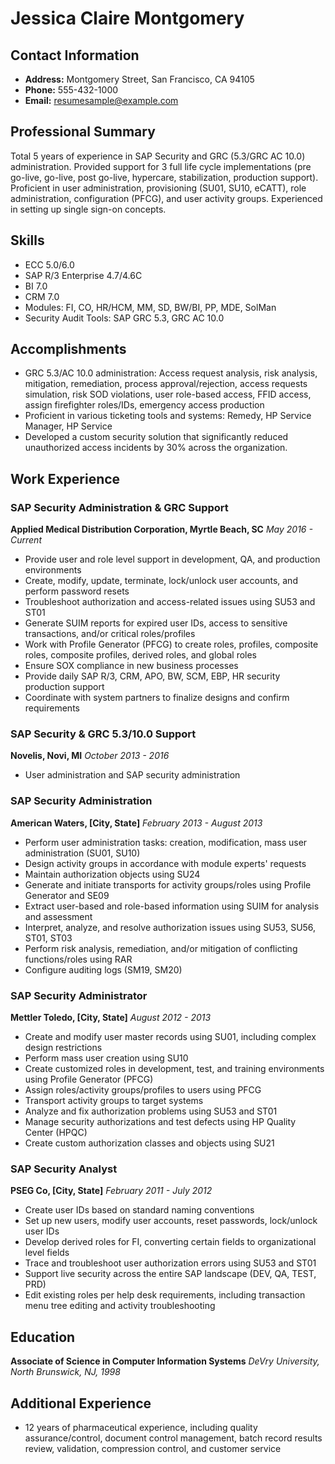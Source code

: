 # Jessica Claire Montgomery

## Contact Information
- **Address:** Montgomery Street, San Francisco, CA 94105
- **Phone:** 555-432-1000
- **Email:** resumesample@example.com

## Professional Summary
Total 5 years of experience in SAP Security and GRC (5.3/GRC AC 10.0) administration. Provided support for 3 full life cycle implementations (pre go-live, go-live, post go-live, hypercare, stabilization, production support). Proficient in user administration, provisioning (SU01, SU10, eCATT), role administration, configuration (PFCG), and user activity groups. Experienced in setting up single sign-on concepts.

## Skills
- ECC 5.0/6.0
- SAP R/3 Enterprise 4.7/4.6C
- BI 7.0
- CRM 7.0
- Modules: FI, CO, HR/HCM, MM, SD, BW/BI, PP, MDE, SolMan
- Security Audit Tools: SAP GRC 5.3, GRC AC 10.0

## Accomplishments
- GRC 5.3/AC 10.0 administration: Access request analysis, risk analysis, mitigation, remediation, process approval/rejection, access requests simulation, risk SOD violations, user role-based access, FFID access, assign firefighter roles/IDs, emergency access production
- Proficient in various ticketing tools and systems: Remedy, HP Service Manager, HP Service
- Developed a custom security solution that significantly reduced unauthorized access incidents by 30% across the organization.

## Work Experience

### SAP Security Administration & GRC Support
**Applied Medical Distribution Corporation, Myrtle Beach, SC**
*May 2016 - Current*
- Provide user and role level support in development, QA, and production environments
- Create, modify, update, terminate, lock/unlock user accounts, and perform password resets
- Troubleshoot authorization and access-related issues using SU53 and ST01
- Generate SUIM reports for expired user IDs, access to sensitive transactions, and/or critical roles/profiles
- Work with Profile Generator (PFCG) to create roles, profiles, composite roles, composite profiles, derived roles, and global roles
- Ensure SOX compliance in new business processes
- Provide daily SAP R/3, CRM, APO, BW, SCM, EBP, HR security production support
- Coordinate with system partners to finalize designs and confirm requirements

### SAP Security & GRC 5.3/10.0 Support
**Novelis, Novi, MI**
*October 2013 - 2016*
- User administration and SAP security administration

### SAP Security Administration
**American Waters, [City, State]**
*February 2013 - August 2013*
- Perform user administration tasks: creation, modification, mass user administration (SU01, SU10)
- Design activity groups in accordance with module experts' requests
- Maintain authorization objects using SU24
- Generate and initiate transports for activity groups/roles using Profile Generator and SE09
- Extract user-based and role-based information using SUIM for analysis and assessment
- Interpret, analyze, and resolve authorization issues using SU53, SU56, ST01, ST03
- Perform risk analysis, remediation, and/or mitigation of conflicting functions/roles using RAR
- Configure auditing logs (SM19, SM20)

### SAP Security Administrator
**Mettler Toledo, [City, State]**
*August 2012 - 2013*
- Create and modify user master records using SU01, including complex design restrictions
- Perform mass user creation using SU10
- Create customized roles in development, test, and training environments using Profile Generator (PFCG)
- Assign roles/activity groups/profiles to users using PFCG
- Transport activity groups to target systems
- Analyze and fix authorization problems using SU53 and ST01
- Manage security authorizations and test defects using HP Quality Center (HPQC)
- Create custom authorization classes and objects using SU21

### SAP Security Analyst
**PSEG Co, [City, State]**
*February 2011 - July 2012*
- Create user IDs based on standard naming conventions
- Set up new users, modify user accounts, reset passwords, lock/unlock user IDs
- Develop derived roles for FI, converting certain fields to organizational level fields
- Trace and troubleshoot user authorization errors using SU53 and ST01
- Support live security across the entire SAP landscape (DEV, QA, TEST, PRD)
- Edit existing roles per help desk requirements, including transaction menu tree editing and activity troubleshooting

## Education
**Associate of Science in Computer Information Systems**
*DeVry University, North Brunswick, NJ, 1998*

## Additional Experience
- 12 years of pharmaceutical experience, including quality assurance/control, document control management, batch record results review, validation, compression control, and customer service
